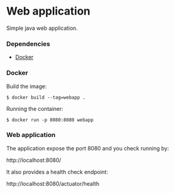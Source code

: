 # Web application

Simple java web application.

### Dependencies

 - [Docker](https://www.docker.com/)

### Docker

Build the image:
```
$ docker build --tag=webapp .
```

Running the container:
```
$ docker run -p 8080:8080 webapp
```

### Web application

The application expose the port 8080 and you check running by:

http://localhost:8080/

It also provides a health check endpoint:

http://localhost:8080/actuator/health
